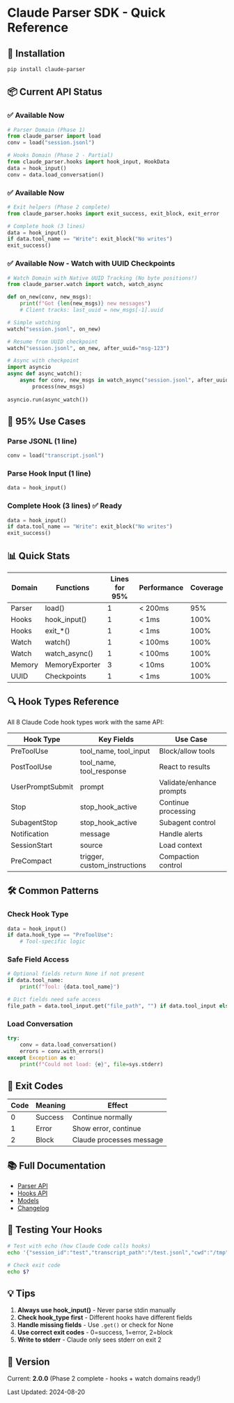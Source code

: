 # Claude Parser SDK - Quick Reference

## 🚀 Installation

```bash
pip install claude-parser
```

## 📦 Current API Status

### ✅ Available Now

```python
# Parser Domain (Phase 1)
from claude_parser import load
conv = load("session.jsonl")

# Hooks Domain (Phase 2 - Partial)
from claude_parser.hooks import hook_input, HookData
data = hook_input()
conv = data.load_conversation()
```

### ✅ Available Now

```python
# Exit helpers (Phase 2 complete)
from claude_parser.hooks import exit_success, exit_block, exit_error

# Complete hook (3 lines)
data = hook_input()
if data.tool_name == "Write": exit_block("No writes")
exit_success()
```

### ✅ Available Now - Watch with UUID Checkpoints

```python  
# Watch Domain with Native UUID Tracking (No byte positions!)
from claude_parser.watch import watch, watch_async

def on_new(conv, new_msgs):
    print(f"Got {len(new_msgs)} new messages")
    # Client tracks: last_uuid = new_msgs[-1].uuid

# Simple watching
watch("session.jsonl", on_new)

# Resume from UUID checkpoint
watch("session.jsonl", on_new, after_uuid="msg-123")

# Async with checkpoint
import asyncio
async def async_watch():
    async for conv, new_msgs in watch_async("session.jsonl", after_uuid="msg-456"):
        process(new_msgs)
        
asyncio.run(async_watch())
```

## 🎯 95% Use Cases

### Parse JSONL (1 line)
```python
conv = load("transcript.jsonl")
```

### Parse Hook Input (1 line)
```python
data = hook_input()
```

### Complete Hook (3 lines) ✅ Ready
```python
data = hook_input()
if data.tool_name == "Write": exit_block("No writes")
exit_success()
```

## 📊 Quick Stats

| Domain | Functions | Lines for 95% | Performance | Coverage |
|--------|-----------|---------------|-------------|----------|
| Parser | load() | 1 | < 200ms | 95% |
| Hooks | hook_input() | 1 | < 1ms | 100% |
| Hooks | exit_*() | 1 | < 1ms | 100% |
| Watch | watch() | 1 | < 100ms | 100% |
| Watch | watch_async() | 1 | < 100ms | 100% |
| Memory | MemoryExporter | 3 | < 10ms | 100% |
| UUID | Checkpoints | 1 | < 1ms | 100% |

## 🔍 Hook Types Reference

All 8 Claude Code hook types work with the same API:

| Hook Type | Key Fields | Use Case |
|-----------|------------|----------|
| PreToolUse | tool_name, tool_input | Block/allow tools |
| PostToolUse | tool_name, tool_response | React to results |
| UserPromptSubmit | prompt | Validate/enhance prompts |
| Stop | stop_hook_active | Continue processing |
| SubagentStop | stop_hook_active | Subagent control |
| Notification | message | Handle alerts |
| SessionStart | source | Load context |
| PreCompact | trigger, custom_instructions | Compaction control |

## 🛠️ Common Patterns

### Check Hook Type
```python
data = hook_input()
if data.hook_type == "PreToolUse":
    # Tool-specific logic
```

### Safe Field Access
```python
# Optional fields return None if not present
if data.tool_name:
    print(f"Tool: {data.tool_name}")

# Dict fields need safe access
file_path = data.tool_input.get("file_path", "") if data.tool_input else ""
```

### Load Conversation
```python
try:
    conv = data.load_conversation()
    errors = conv.with_errors()
except Exception as e:
    print(f"Could not load: {e}", file=sys.stderr)
```

## 🚫 Exit Codes

| Code | Meaning | Effect |
|------|---------|--------|
| 0 | Success | Continue normally |
| 1 | Error | Show error, continue |
| 2 | Block | Claude processes message |

## 📚 Full Documentation

- [Parser API](./parser.md)
- [Hooks API](./hooks.md)
- [Models](./models.md)
- [Changelog](./CHANGELOG.md)

## 🧪 Testing Your Hooks

```bash
# Test with echo (how Claude Code calls hooks)
echo '{"session_id":"test","transcript_path":"/test.jsonl","cwd":"/tmp","hook_event_name":"PreToolUse","tool_name":"Write"}' | python my_hook.py

# Check exit code
echo $?
```

## 💡 Tips

1. **Always use hook_input()** - Never parse stdin manually
2. **Check hook_type first** - Different hooks have different fields
3. **Handle missing fields** - Use `.get()` or check for None
4. **Use correct exit codes** - 0=success, 1=error, 2=block
5. **Write to stderr** - Claude only sees stderr on exit 2

## 🔄 Version

Current: **2.0.0** (Phase 2 complete - hooks + watch domains ready!)

Last Updated: 2024-08-20